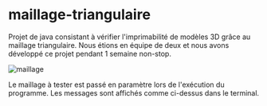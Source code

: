 # maillage-triangulaire
Projet de java consistant à vérifier l'imprimabilité de modèles 3D grâce au maillage triangulaire. Nous étions en équipe de deux et nous avons développé ce projet pendant 1 semaine non-stop.

![maillage](https://user-images.githubusercontent.com/63790251/79458206-c6f4cf80-7ff1-11ea-90c1-407ab4343873.jpg)

Le maillage à tester est passé en paramètre lors de l'exécution du programme. Les messages sont affichés comme ci-dessus dans le terminal.
